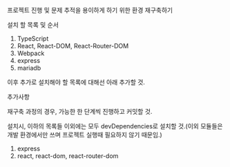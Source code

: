 프로젝트 진행 및 문제 추적을 용이하게 하기 위한 환경 재구축하기

설치 할 목록 및 순서
1. TypeScript
2. React, React-DOM, React-Router-DOM
3. Webpack
4. express
5. mariadb

이후 추가로 설치해야 할 목록에 대해선 아래 추가할 것.

추가사항

재구축 과정의 경우, 가능한 한 단계씩 진행하고 커밋할 것.

설치시, 이하의 목록들 이외에는 모두 devDependencies로 설치할 것.(이외 모듈들은 개발 환경에서만 쓰며 프로젝트 실행때 필요하지 않기 때문임.)
1. express
2. react, react-dom, react-router-dom
